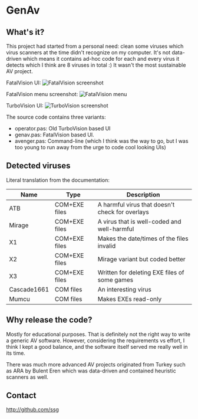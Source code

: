 GenAv
=====

What's it?
----------
This project had started from a personal need: clean some viruses 
which virus scanners at the time didn't recognize on my computer. 
It's not data-driven which means it contains ad-hoc code for 
each and every virus it detects which I think are 8 viruses in total :) 
It wasn't the most sustainable AV project.

FatalVision UI:
![FatalVision screenshot](https://github.com/user-attachments/assets/70c13415-7e5a-4c3e-afb3-982c426022ee)

FatalVision menu screenshot:
![FatalVision menu](https://github.com/user-attachments/assets/e48fce31-1704-41e8-afad-d466c8292d83)



TurboVision UI:
![TurboVision screenshot](https://user-images.githubusercontent.com/241217/159136492-7eed3ad6-041c-4d41-97b5-dcd2f780631f.png)


The source code contains three variants: 

 - operator.pas: Old TurboVision based UI
 - genav.pas: FatalVision based UI.
 - avenger.pas: Command-line (which I think was the way to go, but I was too 
 young to run away from the urge to code cool looking UIs)

Detected viruses
----------------
Literal translation from the documentation:

Name       | Type         |  Description
-----------|--------------|----------------------------------------------------
ATB        |COM+EXE files |A harmful virus that doesn't check for overlays
Mirage     |COM+EXE files |A virus that is well-coded and well-harmful
X1         |COM+EXE files |Makes the date/times of the files invalid
X2         |COM+EXE files |Mirage variant but coded better
X3         |COM+EXE files |Written for deleting EXE files of some games
Cascade1661|COM files     |An interesting virus
Mumcu      |COM files     |Makes EXEs read-only


 
Why release the code?
---------------------
Mostly for educational purposes. That is definitely not the right 
way to write a generic AV software. However, considering the requirements
vs effort, I think I kept a good balance, and the software itself
served me really well in its time.

There was much more advanced AV projects originated from Turkey such as 
ARA by Bulent Eren which was data-driven and contained heuristic 
scanners as well.

Contact
-------
http://github.com/ssg
